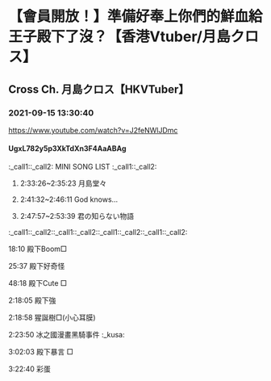 # 【會員開放！】準備好奉上你們的鮮血給王子殿下了沒？【香港Vtuber/月島クロス】

## Cross Ch. 月島クロス【HKVTuber】

### 2021-09-15 13:30:40

https://www.youtube.com/watch?v=J2feNWlJDmc

#### UgxL782y5p3XkTdXn3F4AaABAg

:_call1::_call2: MINI SONG LIST :_call1::_call2:

1) 2:33:26~2:35:23 月島堂々

2) 2:41:32~2:46:11 God knows...

3) 2:47:57~2:53:39 君の知らない物語

:_call1::_call2::_call1::_call2::_call1::_call2::_call1::_call2:









18:10 殿下Boom□

25:37 殿下好奇怪 

48:18 殿下Cute □

2:18:05 殿下強

2:18:58 猩誕樹□(小心耳膜)

2:23:50 冰之國漫畫黑騎事件 :_kusa:

3:02:03 殿下暴言 □

3:22:40 彩蛋

